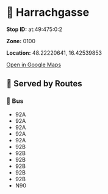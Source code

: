 # 🚉 Harrachgasse


**Stop ID:** at:49:475:0:2

**Zone:** 0100

**Location:** 48.22220641, 16.42539853

[Open in Google Maps](https://www.google.com/maps?q=48.22220641,16.42539853)

## 🚆 Served by Routes

### 🚌 Bus
- 92A
- 92A
- 92A
- 92A
- 92A
- 92B
- 92B
- 92B
- 92B
- 92B
- 92B
- N90